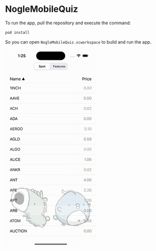 # NogleMobileQuiz

To run the app, pull the repository and execute the command:

```sh
pod install
```

So you can open `NogleMobileQuiz.xcworkspace` to build and run the app.

![](demo.gif)
